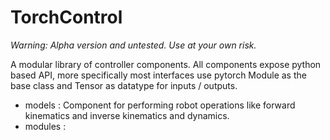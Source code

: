 # TorchControl

_Warning: Alpha version and untested. Use at your own risk._

A modular library of controller components. All components expose python based API, more specifically most interfaces use pytorch Module as the base class and Tensor as datatype for inputs / outputs.
  -  models : Component for performing robot operations like forward kinematics and inverse kinematics and dynamics.
  -  modules :  
